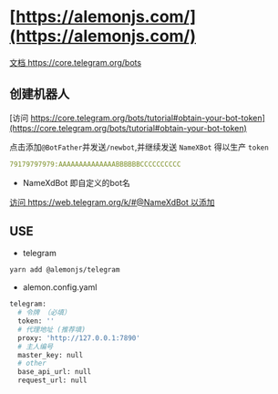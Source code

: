 # [https://alemonjs.com/](https://alemonjs.com/)

[文档 https://core.telegram.org/bots ](https://core.telegram.org/bots)

## 创建机器人

[访问 https://core.telegram.org/bots/tutorial#obtain-your-bot-token](https://core.telegram.org/bots/tutorial#obtain-your-bot-token)

点击添加`@BotFather`并发送`/newbot`,并继续发送 `NameXBot` 得以生产 `token`

```yaml
79179797979:AAAAAAAAAAAAAABBBBBBCCCCCCCCCC
```

- NameXdBot 即自定义的bot名

[访问 https://web.telegram.org/k/#@NameXdBot 以添加](https://web.telegram.org/k/#@NameXdBot)

## USE

- telegram

```sh
yarn add @alemonjs/telegram
```

- alemon.config.yaml

```sh
telegram:
  # 令牌 （必填）
  token: ''
  # 代理地址 (推荐填)
  proxy: 'http://127.0.0.1:7890'
  # 主人编号
  master_key: null
  # other
  base_api_url: null
  request_url: null
```
